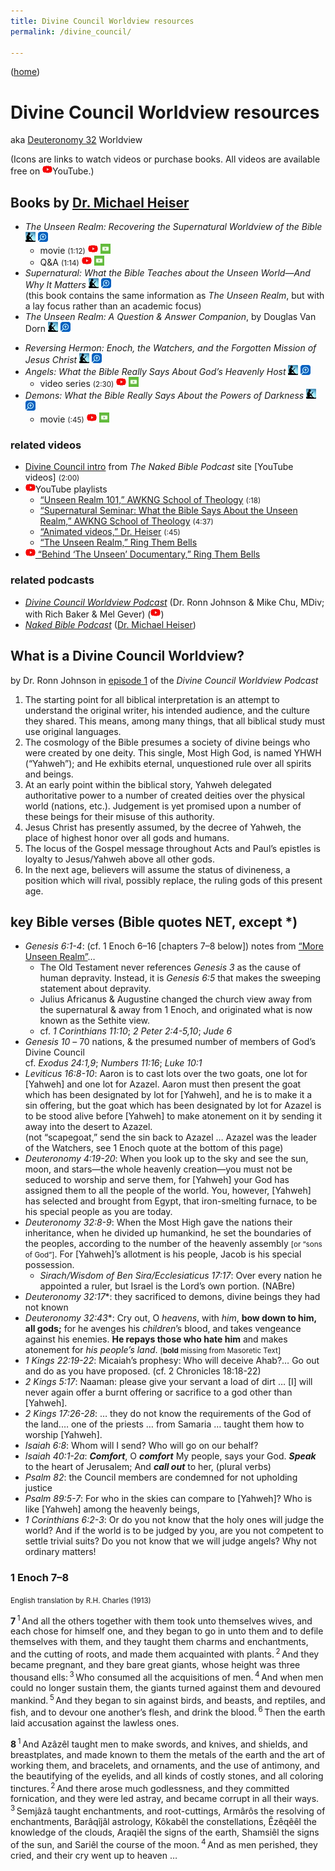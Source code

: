```yaml
---
title: Divine Council Worldview resources
permalink: /divine_council/

---
```


([home](/))

# Divine Council Worldview resources

aka [Deuteronomy 32](https://openbible.com/chapter/deuteronomy/32.htm) Worldview

<span class="smaller">(Icons are links to watch videos or purchase books. All videos are available free on ![‹YouTube›](./icons/youtube.webp)YouTube.)</span>

## Books by [Dr. Michael Heiser](https://drmsh.com)

- <cite>The Unseen Realm: Recovering the Supernatural Worldview of the Bible</cite>
    [![‹Amazon Kindle›](./icons/kindle.webp)](https://www.amazon.com/Unseen-Realm-Recovering-Supernatural-Worldview-ebook/dp/B0141QB9XA)
    [![‹Logos›](./icons/logos.webp)](https://www.logos.com/product/49583/the-unseen-realm-recovering-the-supernatural-worldview-of-the-bible)
    - movie <small>(<time datetime="PT1H12M">1:12</time>)</small>
        [![‹YouTube›](./icons/youtube.webp)](https://www.youtube.com/watch?v=2QM7anD5vSI&list=PLXkjd_l1xkSR5QikgFJQUoJpzK_4PXQWS)
        [![‹FaithlifeTV›](./icons/faithlife_tv.webp)](https://faithlifetv.com/media/701635)
    - Q&A <small>(<time datetime="PT1H14M">1:14</time>)</small>
        [![‹YouTube›](./icons/youtube.webp)](https://www.youtube.com/watch?v=oHXLnxlpZ1s&list=PLXkjd_l1xkSR5QikgFJQUoJpzK_4PXQWS)
        [![‹FaithlifeTV›](./icons/faithlife_tv.webp)](https://faithlifetv.com/media/695391)
- <cite>Supernatural: What the Bible Teaches about the Unseen World—And Why It Matters</cite>
    [![‹Amazon Kindle›](./icons/kindle.webp)](https://www.amazon.com/Supernatural-Bible-Teaches-Unseen-Matters-ebook/dp/B016LT2YHA)
    [![‹Logos›](./icons/logos.webp)](https://www.logos.com/product/53263/supernatural-what-the-bible-teaches-about-the-unseen-world-and-why-it-matters)\
    (this book contains the same information as <cite>The Unseen Realm</cite>, but with a lay focus rather than an academic focus)
- <cite>The Unseen Realm: A Question & Answer Companion</cite>, by Douglas Van Dorn
    [![‹Amazon Kindle›](./icons/kindle.webp)](https://www.amazon.com/Unseen-Realm-Question-Answer-Companion/dp/1577996933)
    [![‹Logos›](./icons/logos.webp)](https://www.logos.com/product/56238/the-unseen-realm-a-question-and-answer-companion)

<!-- -->

- <cite>Reversing Hermon: Enoch, the Watchers, and the Forgotten Mission of Jesus Christ</cite>
    [![‹Amazon Kindle›](./icons/kindle.webp)](https://www.amazon.com/Reversing-Hermon-Watchers-Forgotten-Mission-ebook/dp/B0723B2Z4S)
    [![‹Logos›](./icons/logos.webp)](https://www.logos.com/product/144076/reversing-hermon-enoch-the-watchers-and-the-forgotten-mission-of-jesus-christ)
- <cite>Angels: What the Bible Really Says About God’s Heavenly Host</cite>
    [![‹Amazon Kindle›](./icons/kindle.webp)](https://www.amazon.com/Angels-Bible-Really-About-Heavenly-ebook/dp/B07GJWPXC3)
    [![‹Logos›](./icons/logos.webp)](https://www.logos.com/product/148914/angels-what-the-bible-really-says-about-gods-heavenly-host)
    - video series <small>(<time datetime="PT2H30M">2:30</time>)</small>
        [![‹YouTube›](./icons/youtube.webp)](https://www.youtube.com/playlist?list=PLXkjd_l1xkSR54qBf18i3TFoZDCf4XQl2)
        [![‹FaithlifeTV›](./icons/faithlife_tv.webp)](https://faithlifetv.com/media/898709)
- <cite>Demons: What the Bible Really Says About the Powers of Darkness</cite>
    [![‹Amazon Kindle›](./icons/kindle.webp)](https://www.amazon.com/Demons-Bible-Really-Powers-Darkness-ebook/dp/B088C559H7)
    [![‹Logos›](./icons/logos.webp)](https://www.logos.com/product/178154/demons-what-the-bible-really-says-about-the-powers-of-darkness)
    - movie <small>(<time datetime="PT45M">:45</time>)</small>
        [![‹YouTube›](./icons/youtube.webp)](https://www.youtube.com/watch?v=H41Lw2YEY74&list=PLXkjd_l1xkSR5QikgFJQUoJpzK_4PXQWS)
        [![‹FaithlifeTV›](./icons/faithlife_tv.webp)](https://faithlifetv.com/media/769727)

### related videos

- [Divine Council intro](https://nakedbiblepodcast.com/newstarthere) from <cite>The Naked Bible Podcast</cite> site [YouTube videos] <small>(<time datetime="PT2H">2:00</time>)</small>
- ![‹YouTube›](./icons/youtube.webp)YouTube playlists
    - [“Unseen Realm 101,” AWKNG School of Theology](https://www.youtube.com/playlist?list=PL9-E3d1xt1O6W7NjDlqsZ18jSOvKMxqpZ) <small>(<time datetime="PT18M">:18</time>)</small>
    - [“Supernatural Seminar: What the Bible Says About the Unseen Realm,” AWKNG School of Theology](https://www.youtube.com/playlist?list=PL9-E3d1xt1O5zI2xExz8gGUoQjvhUtN9x) <small>(<time datetime="PT4H37M">4:37</time>)</small>
    - [“Animated videos,” Dr. Heiser](https://www.youtube.com/playlist?list=PLwfjUxja_BKfwvToPOvJensysS-PEup_f) <small>(<time datetime="PT45M">:45</time>)</small>
    - [“The Unseen Realm,” Ring Them Bells](https://www.youtube.com/playlist?list=PLnVDnbbID1uLfqYYXcvVK802uKZNqiVfL)
- [![‹YouTube›](./icons/youtube.webp) “Behind ‘The Unseen’ Documentary,” Ring Them Bells](https://www.youtube.com/watch?v=qylaqBx5Xdg)

### related podcasts

- [<cite>Divine Council Worldview Podcast</cite>](https://sites.libsyn.com/513968/site) (Dr. Ronn Johnson & Mike Chu, MDiv; with Rich Baker & Mel Gever)
    ([![‹YouTube›](./icons/youtube.webp)](https://www.youtube.com/playlist?list=PLwfjUxja_BKcaWv3hBTWDpo0OpydSLSeq))
- [<cite>Naked Bible Podcast</cite>](https://nakedbiblepodcast.com) ([Dr. Michael Heiser](https://drmsh.com))

## What is a Divine Council Worldview?

by Dr. Ronn Johnson in [episode 1](https://www.youtube.com/watch?v=zXDY0OLRspU&list=PLwfjUxja_BKcaWv3hBTWDpo0OpydSLSeq&t=1555) of the <cite>Divine Council Worldview Podcast</cite>

1. The starting point for all biblical interpretation is an attempt to understand the original writer, his intended audience, and the culture they shared. This means, among many things, that all biblical study must use original languages.
2. The cosmology of the Bible presumes a society of divine beings who were created by one deity. This single, Most High God, is named YHWH (“Yahweh”); and He exhibits eternal, unquestioned rule over all spirits and beings.
3. At an early point within the biblical story, Yahweh delegated authoritative power to a number of created deities over the physical world (nations, etc.). Judgement is yet promised upon a number of these beings for their misuse of this authority.
4. Jesus Christ has presently assumed, by the decree of Yahweh, the place of highest honor over all gods and humans.
5. The locus of the Gospel message throughout Acts and Paul’s epistles is loyalty to Jesus/<wbr/>Yahweh above all other gods.
6. In the next age, believers will assume the status of divineness, a position which will rival, possibly replace, the ruling gods of this present age.

## key Bible verses (Bible quotes NET, except *)

- <cite class="bibleref">Genesis 6:1-4</cite>: (cf. 1 Enoch 6–16 [chapters 7–8 below]) notes from [“More Unseen Realm”](https://www.moreunseenrealm.com)…
    - The Old Testament never references <cite class="bibleref" title="Gen 3:1-24">Genesis 3</cite> as the cause of human depravity. Instead, it is <cite class="bibleref">Genesis 6:5</cite> that makes the sweeping statement about depravity.
    - Julius Africanus & Augustine changed the church view away from the supernatural & away from 1 Enoch, and originated what is now known as the Sethite view.
    - cf. <cite class="bibleref">1 Corinthians 11:10</cite>; <cite class="bibleref" title="2Pet 2:4-10">2 Peter 2:4-5,10</cite>; <cite class="bibleref">Jude 6</cite>
- <cite class="bibleref" title="Gen 10:1-32">Genesis 10</cite> – 70 nations, & the presumed number of members of God’s Divine Council\
    cf. <cite class="bibleref" title="Exod 24:1-9">Exodus 24:1,9</cite>; <cite class="bibleref">Numbers 11:16</cite>; <cite class="bibleref">Luke 10:1</cite>
- <cite class="bibleref">Leviticus 16:8-10</cite>: <span class="Bible">Aaron is to cast lots over the two goats, one lot for [Yahweh] and one lot for Azazel. Aaron must then present the goat which has been designated by lot for [Yahweh], and he is to make it a sin offering, but the goat which has been designated by lot for Azazel is to be stood alive before [Yahweh] to make atonement on it by sending it away into the desert to Azazel.</span>\
    (not “scapegoat,” send the sin back to Azazel … Azazel was the leader of the Watchers, see 1 Enoch quote at the bottom of this page)
- <cite class="bibleref">Deuteronomy 4:19-20</cite>: <span class="Bible">When you look up to the sky and see the sun, moon, and stars—the whole heavenly creation—you must not be seduced to worship and serve them, for [Yahweh] your God has assigned them to all the people of the world. You, however, [Yahweh] has selected and brought from Egypt, that iron-smelting furnace, to be his special people as you are today.</span>
- <cite class="bibleref">Deuteronomy 32:8-9</cite>: <span class="Bible">When the Most High gave the nations their inheritance, when he divided up humankind, he set the boundaries of the peoples, according to the number of the heavenly assembly</span> <small>[or “sons of God”]</small><span class="Bible">. For [Yahweh]’s allotment is his people, Jacob is his special possession.</span>
    - <cite class="bibleref" title="Sir 17:17">Sirach/​Wisdom of Ben Sira/​Ecclesiaticus 17:17</cite>: Over every nation he appointed a ruler, but Israel is the Lord’s own portion. (NABre)
- <cite class="bibleref">Deuteronomy 32:17</cite>*: <span class="Bible">they sacrificed to demons, divine beings they had not known</span>
- <cite class="bibleref">Deuteronomy 32:43</cite>*: <span class="Bible">Cry out, O *heavens*, with *him*, **bow down to him, all gods;** for he avenges his *children*’s blood, and takes vengeance against his enemies. **He repays those who hate him** and makes atonement for *his people’s land*. </span> <small>[**bold** missing from Masoretic Text]</small>
- <cite class="bibleref">1 Kings 22:19-22</cite>: Micaiah’s prophesy: <span class="Bible">Who will deceive Ahab?… Go out and do as you have proposed.</span> (cf. 2 Chronicles 18:18-22)
- <cite class="bibleref">2 Kings 5:17</cite>: Naaman: <span class="Bible">please give your servant a load of dirt … \[I] will never again offer a burnt offering or sacrifice to a god other than [Yahweh].</span>
- <cite class="bibleref">2 Kings 17:26-28</cite>: <span class="Bible">… they do not know the requirements of the God of the land.… one of the priests … from Samaria … taught them how to worship [Yahweh].</span>
- <cite class="bibleref">Isaiah 6:8</cite>: <span class="Bible">Whom will I send? Who will go on our behalf?</span>
- <cite class="bibleref" title="Isa 40:1-2">Isaiah 40:1-2a</cite>: <span class="Bible">***Comfort***, O ***comfort*** My people, says your God. ***Speak*** to the heart of Jerusalem; And ***call out*** to her,</span> (plural verbs)
- <cite class="bibleref" title="Ps 82:1-8">Psalm 82</cite>: the Council members are condemned for not upholding justice
- <cite class="bibleref">Psalm 89:5-7</cite>: <span class="Bible">For who in the skies can compare to [Yahweh]? Who is like [Yahweh] among the heavenly beings,</span>
- <cite class="bibleref">1 Corinthians 6:2-3</cite>: <span class="Bible">Or do you not know that the holy ones will judge the world? And if the world is to be judged by you, are you not competent to settle trivial suits? Do you not know that we will judge angels? Why not ordinary matters!</span>

### 1 Enoch 7–8

<small>English translation by R.H. Charles (<time>1913</time>)</small>

<b>7</b> <sup>1</sup> And all the others together with them took unto themselves wives, and each chose for himself one, and they began to go in unto them and to defile themselves with them, and they taught them charms and enchantments, and the cutting of roots, and made them acquainted with plants. <sup>2</sup> And they became pregnant, and they bare great giants, whose height was three thousand ells: <sup>3</sup> Who consumed all the acquisitions of men. <sup>4</sup> And when men could no longer sustain them, the giants turned against them and devoured mankind. <sup>5</sup> And they began to sin against birds, and beasts, and reptiles, and fish, and to devour one another’s flesh, and drink the blood. <sup>6</sup> Then the earth laid accusation against the lawless ones.

<b>8</b> <sup>1</sup> And Azâzêl taught men to make swords, and knives, and shields, and breastplates, and made known to them the metals of the earth and the art of working them, and bracelets, and ornaments, and the use of antimony, and the beautifying of the eyelids, and all kinds of costly stones, and all coloring tinctures. <sup>2</sup> And there arose much godlessness, and they committed fornication, and they were led astray, and became corrupt in all their ways. <sup>3</sup> Semjâzâ taught enchantments, and root-cuttings, Armârôs the resolving of enchantments, Barâqîjâl astrology, Kôkabêl the constellations, Êzêqêêl the knowledge of the clouds, Araqiêl the signs of the earth, Shamsiêl the signs of the sun, and Sariêl the course of the moon. <sup>4</sup> And as men perished, they cried, and their cry went up to heaven …

<script>
    var refTagger = {
        settings: {
            addLogosLink: true,
            bibleReader: "bible.faithlife",
            bibleVersion: "ESV",
            logosLinkIcon: "dark",
            noSearchTagNames: [],
            roundCorners: true,
            socialSharing: ["twitter","facebook","google"],
            tooltipStyle: "dark",
            tagChapters: true,
        }
    };
    (function(d, t) {
        var n=d.querySelector("[nonce]");
        refTagger.settings.nonce = n && (n.nonce||n.getAttribute("nonce"));
        var g = d.createElement(t), s = d.getElementsByTagName(t)[0];
        g.src = "https://api.reftagger.com/v2/RefTagger.js";
        g.nonce = refTagger.settings.nonce;
        s.parentNode.insertBefore(g, s);
    }(document, "script"));
</script>

